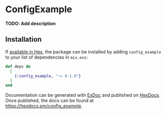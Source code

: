 # ConfigExample

**TODO: Add description**

## Installation

If [available in Hex](https://hex.pm/docs/publish), the package can be installed
by adding `config_example` to your list of dependencies in `mix.exs`:

```elixir
def deps do
  [
    {:config_example, "~> 0.1.0"}
  ]
end
```

Documentation can be generated with [ExDoc](https://github.com/elixir-lang/ex_doc)
and published on [HexDocs](https://hexdocs.pm). Once published, the docs can
be found at <https://hexdocs.pm/config_example>.

